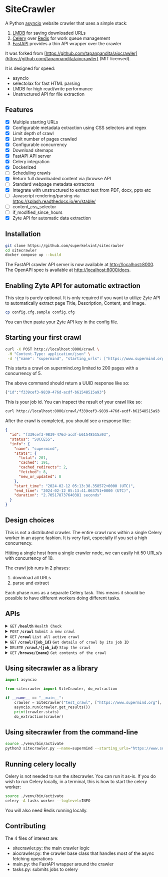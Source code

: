 # SiteCrawler

A Python [asyncio](https://docs.python.org/3/library/asyncio.html) website crawler that uses a simple stack:

1. [LMDB](https://lmdb.readthedocs.io/en/release/) for saving downloaded URLs
2. [Celery](https://docs.celeryq.dev/en/stable/index.html) over [Redis](https://redis.io) for work queue management
3. [FastAPI](https://fastapi.tiangolo.com/) provides a thin API wrapper over the crawler 

It was forked from [https://github.com/tapanpandita/aiocrawler](https://github.com/tapanpandita/aiocrawler) (MIT licensed).

It is designed for speed:

- asyncio
- selectolax for fast HTML parsing
- LMDB for high read/write performance
- Unstructured API for file extraction

## Features
- [x] Multiple starting URLs
- [x] Configurable metadata extraction using CSS selectors and regex
- [x] Limit depth of crawl
- [x] Limit number of pages crawled
- [x] Configurable concurrency
- [x] Download sitemaps
- [x] FastAPI API server
- [x] Celery integration
- [x] Dockerized
- [ ] Scheduling crawls
- [x] Return full downloaded content via /browse API
- [ ] Standard webpage metadata extractors
- [x] Integrate with unstructured to extract text from PDF, docx, pptx etc
- [ ] Javascript rendering/parsing via https://splash.readthedocs.io/en/stable/
- [ ] content_css_selector
- [ ] if_modified_since_hours
- [x] Zyte API for automatic data extraction

## Installation

```bash
git clone https://github.com/superkelvint/sitecrawler
cd sitecrawler
docker compose up --build
```

The FastAPI crawler API server is now available at [http://localhost:8000](http://localhost:8000).
The OpenAPI spec is available at [http://localhost:8000/docs](http://localhost:8000/docs).

## Enabling Zyte API for automatic extraction

This step is purely optional. It is only required if you want to utilize Zyte API to automatically extract page Title, Description, Content, and Image. 
```bash
cp config.cfg.sample config.cfg
```
You can then paste your Zyte API key in the config file.


## Starting your first crawl

```bash
curl -X POST http://localhost:8000/crawl \
 -H "Content-Type: application/json" \
 -d '{"name": "supermind", "starting_urls": ["https://www.supermind.org/"], "max_pages": 200, "concurrency": 5, "extraction_rules": {"rules": [{"field_name": "title", "regex": "<title>(.*?)</title>"}]}}'
```

This starts a crawl on supermind.org limited to 200 pages with a concurrency of 5.

The above command should return a UUID response like so:

```bash
{"id":"f339cef3-9839-476d-acdf-b61548515a93"} 
```

This is your job id. You can inspect the result of your crawl like so:

```bash
curl http://localhost:8000/crawl/f339cef3-9839-476d-acdf-b61548515a93
```

After the crawl is completed, you should see a response like:

```json
{
  "id": "f339cef3-9839-476d-acdf-b61548515a93",
  "status": "SUCCESS",
  "info": {
    "name": "supermind",
    "stats": {
      "total": 201,
      "cached": 191,
      "cached_redirects": 2,
      "fetched": 8,
      "new_or_updated": 8
    },
    "start_time": "2024-02-12 05:13:38.358572+0000 (UTC)",
    "end_time": "2024-02-12 05:13:41.063751+0000 (UTC)",
    "duration": "2.705178737640381 seconds"
  }
}  
```


## Design choices
This is not a distributed crawler. The entire crawl runs within a single Celery worker in an async fashion. 
It is very fast, especially if you set a high concurrency. 

Hitting a single host from a single crawler node, we can easily hit 50 URLs/s with concurrency of 10.  

The crawl job runs in 2 phases:
1. download all URLs
2. parse and extract

Each phase runs as a separate Celery task. This means it should be possible to have different workers doing different tasks. 

## APIs

<details>
  <summary><code>GET</code> <code><b>/health</b></code> <code>Health Check</code></summary>

### Response
 ```json
{
  "health": "GREEN"
}
```
</details>

<details>
  <summary><code>POST</code> <code><b>/crawl</b></code> <code>Submit a new crawl</code></summary>

### Request Object
| **Name**                        | **Type**        | **Default**     | **Description**                                                                                                                                                                                                        |
| ------------------------------- | --------------- | --------------- | ---------------------------------------------------------------------------------------------------------------------------------------------------------------------------------------------------------------------- |
| **name**                        | string          |                 | Name of the crawl (required)                                                                                                                                                                                           |
| **starting_urls**               | list of strings |                 | Starting URLs (required)                                                                                                                                                                                               |
| **allowed_domains**             | list of strings |                 | Allowed domains. Additive with allow_starting_url_hostname and allow_starting_url_tld.                                                                                                                                 |
| **allowed_regex**               | list of strings |                 | URLs matching with these regexes will be allowed.                                                                                                                                                                      |
| **denied_regex**                | list of strings |                 | URLs matching with these regexes will not be crawled.                                                                                                                                                                  |
| **denied_extensions**           | list of strings |                 | URLs ending with these extensions will not be crawled.                                                                                                                                                                 |
| **is_sitemap**                  | boolean         | false           | If true, all the starting URLs will be treated as sitemaps. The entire sitemaps will be downloaded, all the URLs collected and crawled to a depth of 1. No URLs other than what is in the sitemaps will be downloaded. |
| **max_depth**                   | number          | 300             | Maximum crawler depth. The starting URL is depth of 1.                                                                                                                                                                 |
| **max_pages**                   | number          | -1              | Max number of pages to crawl. -1 means no limit (default)                                                                                                                                                              |
| **concurrency**                 | number          | 10              | Simultaneous crawler connections.                                                                                                                                                                                      |
| **allow_starting_url_hostname** | boolean         | true            | Allow all links with the same hostname as starting URLs.                                                                                                                                                               |
| **allow_starting_url_tld**      | boolean         | false           | Allow all links with the same TLD as starting URLs.                                                                                                                                                                    |
| **user_agent**                  | string          | SiteCrawler/1.0 | Crawler user-agent.                                                                                                                                                                                                    |
| **extraction_rules**            | dictionary      |                 | See ExtractionRules section.                                                                                                                                                                                           |
| **ai_parsing**                  | boolean         | false           | Automatically extract Title, Description, Content, and Image using AI parsing |

#### Example
```json
{
  "name": "supermind",
  "starting_urls": [
    "https://www.supermind.org/"
  ],
  "max_pages": 200,
  "concurrency": 5,
  "extraction_rules": {
    "rules": [
      {
        "field_name": "title",
        "regex": "<title>(.*?)</title>"
      },
      {
        "field_name": "description",
        "css": "meta[name=description]",
        "attribute": "content"
      }
    ]
  }
}
```

### Extraction Rules
| **Name**          | **Type** | **Description**                                                                                                    |
| ----------------- | -------- | ------------------------------------------------------------------------------------------------------------------ |
| **field_name**    | string   | Name of the field                                                                                                  |
| **css**           | string   | CSS selector.                                                                                                      |
| **regex**         | string   | Regex. There must be 1 matching group.                                                                             |
| **delimiter**     | string   | Not currently used.                                                                                                |
| **attribute**     | string   | **CSS only**. If specifed, the HTML element attribute it extracted. Otherwise, the element text is used (default). |
| **fixed_value**   | string   | Populate the field with a fixed value. It can be useful if merging data from different sites                       |
| **default_value** | string   | Default value to use if there is no match                                                                          |

There should only be either `css` or `regex` declared. If both are declared, `css` is used. 
### Response
 ```json
{
  "id": "b67dbbbb-84c0-45c5-b467-85eb846c8988"
}
```
</details>

<details>
  <summary><code>GET</code> <code><b>/crawl</b></code> <code>List all active crawl</code></summary>

### Response
 ```json
{
  "jobs": [
    {
      "id": "1fcfba77-03d4-47d1-9b3d-41ca5336c27d",
      "status": "PENDING",
      "info": null
    }
  ]
}
```
</details>

<details>
  <summary><code>GET</code> <code><b>/crawl/{job_id}</b></code> <code>Get details of crawl by its job ID</code></summary>

### Response
 ```json
{
  "id": "b67dbbbb-84c0-45c5-b467-85eb846c8988",
  "status": "SUCCESS",
  "info": {
    "name": "test",
    "stats": {
      "total": 1,
      "cached": 1
    },
    "start_time": "2024-03-18 17:16:52.552218+0000 (UTC)",
    "end_time": "2024-03-18 17:16:52.583229+0000 (UTC)",
    "duration": "less than a second"
  }
}
```
</details>

<details>
  <summary><code>DELETE</code> <code><b>/crawl/{job_id}</b></code> <code>Stop the crawl</code></summary>

### Response
 ```json
{
  "jobs": [
    {
      "id": "1fcfba77-03d4-47d1-9b3d-41ca5336c27d",
      "status": "PENDING",
      "info": null
    }
  ]
}
```
</details>

<details>
  <summary><code>GET</code> <code><b>/browse/{name}</b></code> <code>Get contents of the crawl</code></summary>

### Parameters
| name        | data type | description              |
| ----------- | --------- | ------------------------ |
| page        | int       | Page number              |
| rows        | int       | Number of items per page |
| fullcontent | bool      | Return unparsed content  |

### Response
 ```json
{
  "name": "test_crawl",
  "page": 0,
  "total_pages": 1,
  "num_records": 1,
  "items": [
    {
      "server_last_modified": "Fri, 16 Feb 2024 15:43:40 GMT",
      "_content": "xyz file content",
      "content_type": "application/vnd.openxmlformats-officedocument.presentationml.presentation",
      "title": "filename.pptx",
      "description": "",
      "metacategory_ss": "",
      "metaproducts_ss": "",
      "metaindustries_ss": "",
      "ogimage_s": "",
      "h1list": "",
      "h2list": "",
      "h3list": "",
      "h4list": "",
      "uri": "https://...REDACTED.../filename.pptx",
      "path_s": "sites / default / files / 2024-02 / filename.pptx",
      "typeUrl_s": "Sites",
      "id": "07794058-2453-3a03-b292-1278da923e3d"
    }
  ]
}
```
</details>






## Using sitecrawler as a library

```python
import asyncio

from sitecrawler import SiteCrawler, do_extraction

if __name__ == "__main__":
    crawler = SiteCrawler("test_crawl", ["https://www.supermind.org"], max_pages=10)
    asyncio.run(crawler.get_results())
    print(crawler.stats)
    do_extraction(crawler)
```

## Using sitecrawler from the command-line
```bash
source ./venv/bin/activate
python3 sitecrawler.py --name=supermind --starting_urls="https://www.supermind.org"
```

## Running celery locally

Celery is not needed to run the sitecrawler. You can run it as-is. If you do wish to run Celery locally, 
in a terminal, this is how to start the celery worker:
```bash
source ./venv/bin/activate
celery -A tasks worker --loglevel=INFO
```

You will also need Redis running locally. 

## Contributing

The 4 files of interest are:

- sitecrawler.py: the main crawler logic
- aiocrawler.py: the crawler base class that handles most of the async fetching operations
- main.py: the FastAPI wrapper around the crawler
- tasks.py: submits jobs to celery
